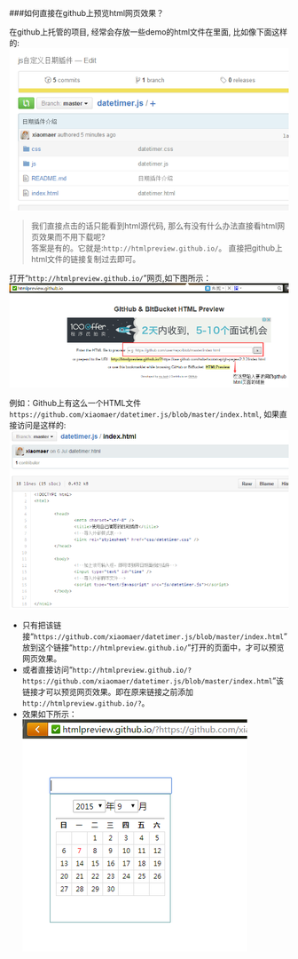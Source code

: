 ###如何直接在github上预览html网页效果？

在github上托管的项目, 经常会存放一些demo的html文件在里面, 比如像下面这样的:   
![img1](./img/3.png)

>我们直接点击的话只能看到html源代码, 那么有没有什么办法直接看html网页效果而不用下载呢?  
>答案是有的。它就是:`http://htmlpreview.github.io/`。 直接把github上html文件的链接复制过去即可。  

打开“`http://htmlpreview.github.io/`”网页,如下图所示：  
![img1](./img/4.png)

例如：Github上有这么一个HTML文件`https://github.com/xiaomaer/datetimer.js/blob/master/index.html`, 如果直接访问是这样的:  
![img1](./img/5.png)

* 只有把该链接“`https://github.com/xiaomaer/datetimer.js/blob/master/index.html`”放到这个链接“`http://htmlpreview.github.io/`”打开的页面中，才可以预览网页效果。  
* 或者直接访问“`http://htmlpreview.github.io/?https://github.com/xiaomaer/datetimer.js/blob/master/index.html`”该链接才可以预览网页效果。即在原来链接之前添加`http://htmlpreview.github.io/?`。  
* 效果如下所示：  
![img1](./img/6.png)
